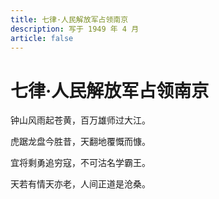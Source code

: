 ```yaml
---
title: 七律·人民解放军占领南京
description: 写于 1949 年 4 月
article: false
---
```


# 七律·人民解放军占领南京

钟山风雨起苍黄，百万雄师过大江。

虎踞龙盘今胜昔，天翻地覆慨而慷。

宜将剩勇追穷寇，不可沽名学霸王。

天若有情天亦老，人间正道是沧桑。
